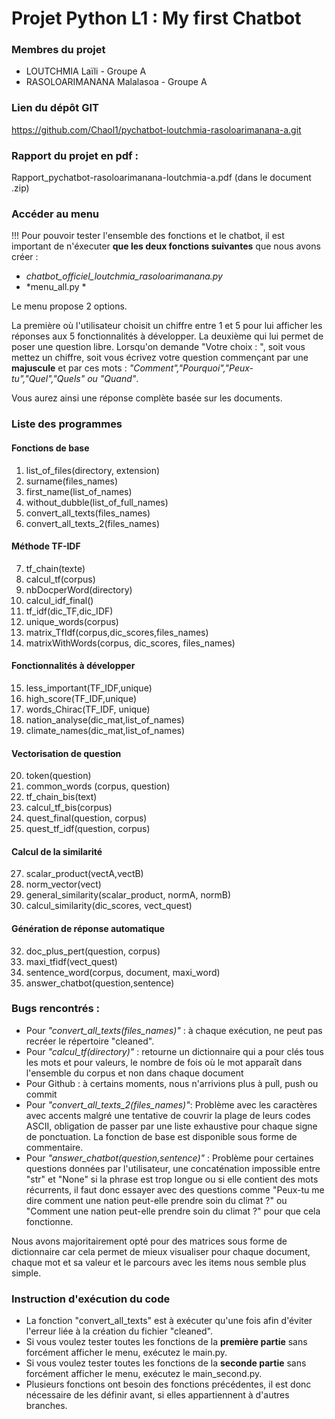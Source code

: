 # Projet Python L1 : My first Chatbot

### Membres du projet
- LOUTCHMIA Laïli - Groupe A
- RASOLOARIMANANA Malalasoa - Groupe A
 
### Lien du dépôt GIT
https://github.com/Chaol1/pychatbot-loutchmia-rasoloarimanana-a.git

### Rapport du projet en pdf : 
Rapport_pychatbot-rasoloarimanana-loutchmia-a.pdf (dans le document .zip)

### Accéder au menu
!!! Pour pouvoir tester l'ensemble des fonctions et le chatbot, il est important de n'éxecuter **que les deux fonctions suivantes** que nous avons créer :
- *chatbot_officiel_loutchmia_rasoloarimanana.py*
- *menu_all.py * 

 Le menu propose 2 options.
 
La première où l'utilisateur choisit un chiffre entre 1 et 5 pour lui afficher les réponses aux 5 fonctionnalités à développer.
La deuxième qui lui permet de poser une question libre.
Lorsqu'on demande "Votre choix : ", soit vous mettez un chiffre, soit vous écrivez votre question commençant par une **majuscule** et par ces mots : *"Comment","Pourquoi","Peux-tu","Quel","Quels" ou "Quand"*. 

Vous aurez ainsi une réponse complète basée sur les documents.
### Liste des programmes 
#### Fonctions de base
1) list_of_files(directory, extension)
2) surname(files_names)
3) first_name(list_of_names)
4) without_dubble(list_of_full_names)
5) convert_all_texts(files_names)
6) convert_all_texts_2(files_names)

#### Méthode TF-IDF

7) tf_chain(texte)
8) calcul_tf(corpus)
9) nbDocperWord(directory)
10) calcul_idf_final()
11) tf_idf(dic_TF,dic_IDF)
12) unique_words(corpus)
13) matrix_TfIdf(corpus,dic_scores,files_names)
14) matrixWithWords(corpus, dic_scores, files_names)

#### Fonctionnalités à développer
15) less_important(TF_IDF,unique)
16) high_score(TF_IDF,unique)
17) words_Chirac(TF_IDF, unique)
18) nation_analyse(dic_mat,list_of_names)
19) climate_names(dic_mat,list_of_names)

#### Vectorisation de question
20) token(question)
21) common_words (corpus, question)
22) tf_chain_bis(text)
23) calcul_tf_bis(corpus)
24) quest_final(question, corpus)
25) quest_tf_idf(question, corpus)

#### Calcul de la similarité
27) scalar_product(vectA,vectB)
28) norm_vector(vect)
29) general_similarity(scalar_product, normA, normB)
30) calcul_similarity(dic_scores, vect_quest)

#### Génération de réponse automatique
32) doc_plus_pert(question, corpus)
33) maxi_tfidf(vect_quest)
34) sentence_word(corpus, document, maxi_word)
35) answer_chatbot(question,sentence)

### Bugs rencontrés :
- Pour *"convert_all_texts(files_names)"* : à chaque exécution, ne peut pas recréer le répertoire "cleaned".
- Pour *"calcul_tf(directory)"* : retourne un dictionnaire qui a pour clés tous les mots et pour valeurs, le nombre de fois où le mot apparaît dans l'ensemble du corpus et non dans chaque document
- Pour Github : à certains moments, nous n'arrivions plus à pull, push ou commit
- Pour *"convert_all_texts_2(files_names)"*: Problème avec les caractères avec accents malgré une tentative de couvrir la plage de leurs codes ASCII, obligation de passer par une liste exhaustive pour chaque signe de ponctuation. La fonction de base est disponible sous forme de commentaire.
- Pour *"answer_chatbot(question,sentence)"* : Problème pour certaines questions données par l'utilisateur, une concaténation impossible entre "str" et "None" si la phrase est trop longue ou si elle contient des mots récurrents, il faut donc essayer avec des questions comme "Peux-tu me dire comment une nation peut-elle prendre soin du climat ?" ou "Comment une nation peut-elle prendre soin du climat ?" pour que cela fonctionne.

Nous avons majoritairement opté pour des matrices sous forme de dictionnaire car cela permet de mieux visualiser pour chaque document, chaque mot et sa valeur et le parcours avec les items nous semble plus simple.

### Instruction d'exécution du code 

- La fonction "convert_all_texts" est à exécuter qu'une fois afin d'éviter l'erreur liée à la création du fichier "cleaned".
- Si vous voulez tester toutes les fonctions de la **première partie** sans forcément afficher le menu, exécutez le main.py.
- Si vous voulez tester toutes les fonctions de la **seconde partie** sans forcément afficher le menu, exécutez le main_second.py.
- Plusieurs fonctions ont besoin des fonctions précédentes, il est donc nécessaire de les définir avant, si elles appartiennent à d'autres branches.


